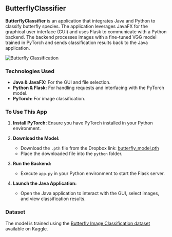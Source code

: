## ButterflyClassifier

**ButterflyClassifier** is an application that integrates Java and Python to classify butterfly species. The application leverages JavaFX for the graphical user interface (GUI) and uses Flask to communicate with a Python backend. The backend processes images with a fine-tuned VGG model trained in PyTorch and sends classification results back to the Java application.

![Butterfly Classification](https://github.com/user-attachments/assets/6d2601c7-4664-4e59-b822-ed584248024b)

### Technologies Used

- **Java & JavaFX:** For the GUI and file selection.
- **Python & Flask:** For handling requests and interfacing with the PyTorch model.
- **PyTorch:** For image classification.

### To Use This App

1. **Install PyTorch:** Ensure you have PyTorch installed in your Python environment.

2. **Download the Model:**
   - Download the `.pth` file from the Dropbox link: [butterfly_model.pth](https://www.dropbox.com/scl/fi/4fee601p77854l1mgjfp8/butterfly_model.pth?rlkey=ddxsjjkkyzti5ngpwt84jtoba&st=kgndiuk1&dl=0)
   - Place the downloaded file into the `python` folder.

3. **Run the Backend:**
   - Execute `app.py` in your Python environment to start the Flask server.

4. **Launch the Java Application:**
   - Open the Java application to interact with the GUI, select images, and view classification results.

### Dataset

The model is trained using the [Butterfly Image Classification dataset](https://www.kaggle.com/datasets/phucthaiv02/butterfly-image-classification/data) available on Kaggle.
